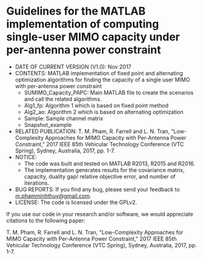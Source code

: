 # Guidelines for the MATLAB implementation of computing single-user MIMO capacity under per-antenna power constraint 

* DATE OF CURRENT VERSION (V1.0): Nov 2017 
* CONTENTS: MATLAB implementation of fixed point and alternating optimization algorithms for finding the capacity of a single user MIMO with per-antenna power constraint
  - SUMIMO_Capacity_PAPC: Main MATLAB file to create the scenarios and call the related algorithms.
  - Alg1_fp: Algorithm 1 which is based on fixed point method
  - Alg2_ao: Algorithm 2 which is based on alternating optimization
  - Sample: Sample channel matrix
  - Snapshot_example
* RELATED PUBLICATION: 
T. M. Pham, R. Farrell and L. N. Tran, "Low-Complexity Approaches for MIMO Capacity with Per-Antenna Power Constraint," 2017 IEEE 85th Vehicular Technology Conference (VTC Spring), Sydney, Australia, 2017, pp. 1-7.
* NOTICE:
  - The code was built and tested on MATLAB R2013, R2015 and R2016.
  - The implementation generates results for the covariance matrix, capacity, duality gap/ relative objective error, and number of iterations. 
* BUG REPORTS: If you find any bug, please send your feedback to m.phamminhthuy@gmail.com.
* LICENSE: The code is licensed under the GPLv2.


If you use our code in your research and/or software, we would appreciate citations to the following paper:

T. M. Pham, R. Farrell and L. N. Tran, "Low-Complexity Approaches for MIMO Capacity with Per-Antenna Power Constraint," 2017 IEEE 85th Vehicular Technology Conference (VTC Spring), Sydney, Australia, 2017, pp. 1-7.
